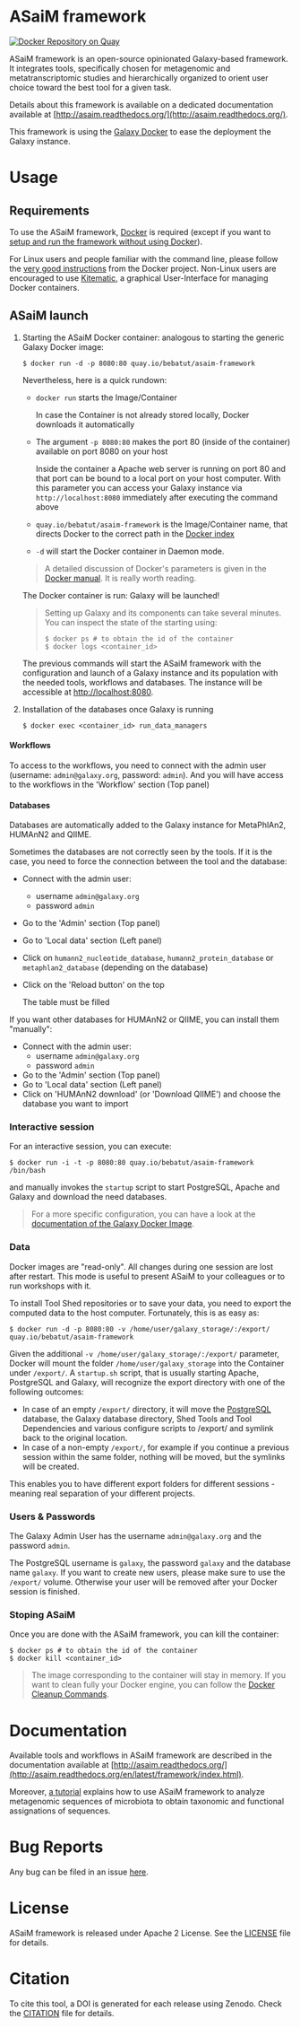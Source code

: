 ASaiM framework
===============

[![Docker Repository on Quay](https://quay.io/repository/bebatut/asaim-framework/status "Docker Repository on Quay")](https://quay.io/repository/bebatut/asaim-framework)

ASaiM framework is an open-source opinionated Galaxy-based framework. It integrates tools, specifically chosen for metagenomic and metatranscriptomic studies and hierarchically organized to orient user choice toward the best tool for a given task.

Details about this framework is available on a dedicated documentation available at [http://asaim.readthedocs.org/](http://asaim.readthedocs.org/).

This framework is using the [Galaxy Docker](http://bgruening.github.io/docker-galaxy-stable/) to ease the deployment the Galaxy instance.

# Usage

## Requirements

To use the ASaiM framework, [Docker](https://www.docker.com/products/overview#h_installation) is required (except if you want to [setup and run the framework without using Docker](#installation-and-use-without-using-docker)). 

For Linux users and people familiar with the command line, please follow the [very good instructions](https://docs.docker.com/installation/) from the Docker project. Non-Linux users are encouraged to use [Kitematic](https://kitematic.com), a graphical User-Interface for managing Docker containers.

## ASaiM launch

1. Starting the ASaiM Docker container: analogous to starting the generic Galaxy Docker image: 

    ```
    $ docker run -d -p 8080:80 quay.io/bebatut/asaim-framework
    ```

    Nevertheless, here is a quick rundown: 

    - `docker run` starts the Image/Container

        In case the Container is not already stored locally, Docker downloads it automatically
       
    - The argument `-p 8080:80` makes the port 80 (inside of the container) available on port 8080 on your host

        Inside the container a Apache web server is running on port 80 and that port can be bound to a local port on your host computer. 
        With this parameter you can access your Galaxy instance via `http://localhost:8080` immediately after executing the command above
        
    - `quay.io/bebatut/asaim-framework` is the Image/Container name, that directs Docker to the correct path in the [Docker index](https://index.docker.io/u/bgruening/galaxy-rna-workbench/)
    - `-d` will start the Docker container in Daemon mode. 

    > A detailed discussion of Docker's parameters is given in the [Docker manual](http://docs.docker.io/). It is really worth reading.

    The Docker container is run: Galaxy will be launched!

    > Setting up Galaxy and its components can take several minutes. You can inspect the state of the starting using:
    > ```
    > $ docker ps # to obtain the id of the container
    > $ docker logs <container_id>
    > ```

    The previous commands will start the ASaiM framework with the configuration and launch of a Galaxy instance and its population with the needed tools, workflows and databases. The instance will be accessible at [http://localhost:8080](http://localhost:8080).

2. Installation of the databases once Galaxy is running

    ```
    $ docker exec <container_id> run_data_managers
    ```


#### Workflows

To access to the workflows, you need to connect with the admin user (username: `admin@galaxy.org`, password: `admin`). And you will have access to the workflows in the 'Workflow' section (Top panel)

#### Databases

Databases are automatically added to the Galaxy instance for MetaPhlAn2, HUMAnN2 and QIIME.

Sometimes the databases are not correctly seen by the tools. If it is the case, you need to force the connection between the tool and the database:

- Connect with the admin user: 
    - username `admin@galaxy.org` 
    - password `admin`
- Go to the 'Admin' section (Top panel)
- Go to 'Local data' section (Left panel)
- Click on `humann2_nucleotide_database`, `humann2_protein_database` or `metaphlan2_database` (depending on the database)
- Click on the 'Reload button' on the top
    
    The table must be filled

If you want other databases for HUMAnN2 or QIIME, you can install them "manually":

- Connect with the admin user: 
    - username `admin@galaxy.org` 
    - password `admin`
- Go to the 'Admin' section (Top panel)
- Go to 'Local data' section (Left panel)
- Click on 'HUMAnN2 download' (or 'Download QIIME') and choose the database you want to import

### Interactive session

For an interactive session, you can execute:

```
$ docker run -i -t -p 8080:80 quay.io/bebatut/asaim-framework /bin/bash
```

and manually invokes the `startup` script to start PostgreSQL, Apache and Galaxy and download the need databases.

> For a more specific configuration, you can have a look at the [documentation of the Galaxy Docker Image](http://bgruening.github.io/docker-galaxy-stable/).

### Data

Docker images are "read-only". All changes during one session are lost after restart. This mode is useful to present ASaiM to your colleagues or to run workshops with it. 

To install Tool Shed repositories or to save your data, you need to export the computed data to the host computer. Fortunately, this is as easy as:

```
$ docker run -d -p 8080:80 -v /home/user/galaxy_storage/:/export/ quay.io/bebatut/asaim-framework
```

Given the additional `-v /home/user/galaxy_storage/:/export/` parameter, Docker will mount the folder `/home/user/galaxy_storage` into the Container under `/export/`. A `startup.sh` script, that is usually starting Apache, PostgreSQL and Galaxy, will recognize the export directory with one of the following outcomes:

- In case of an empty `/export/` directory, it will move the [PostgreSQL](http://www.postgresql.org/) database, the Galaxy database directory, Shed Tools and Tool Dependencies and various configure scripts to /export/ and symlink back to the original location.
- In case of a non-empty `/export/`, for example if you continue a previous session within the same folder, nothing will be moved, but the symlinks will be created.

This enables you to have different export folders for different sessions - meaning real separation of your different projects.

### Users & Passwords

The Galaxy Admin User has the username `admin@galaxy.org` and the password `admin`.

The PostgreSQL username is `galaxy`, the password `galaxy` and the database name `galaxy`.
If you want to create new users, please make sure to use the `/export/` volume. Otherwise your user will be removed after your Docker session is finished.

### Stoping ASaiM

Once you are done with the ASaiM framework, you can kill the container:

```
$ docker ps # to obtain the id of the container
$ docker kill <container_id>
```

> The image corresponding to the container will stay in memory. If you want to clean fully your Docker engine, you can follow the [Docker Cleanup Commands](https://www.calazan.com/docker-cleanup-commands/).

# Documentation

Available tools and workflows in ASaiM framework are described in the documentation available at [http://asaim.readthedocs.org/](http://asaim.readthedocs.org/en/latest/framework/index.html).

Moreover, [a tutorial](https://asaim.readthedocs.io/en/latest/tutorial/index.html) explains how to use ASaiM framework to analyze metagenomic sequences of microbiota to obtain taxonomic and functional assignations of sequences.

# Bug Reports

Any bug can be filed in an issue [here](https://github.com/ASaiM/framework/issues).

# License

ASaiM framework is released under Apache 2 License. See the [LICENSE](LICENSE) file for details.

# Citation

To cite this tool, a DOI is generated for each release using Zenodo. Check the [CITATION](CITATION) file for details.
